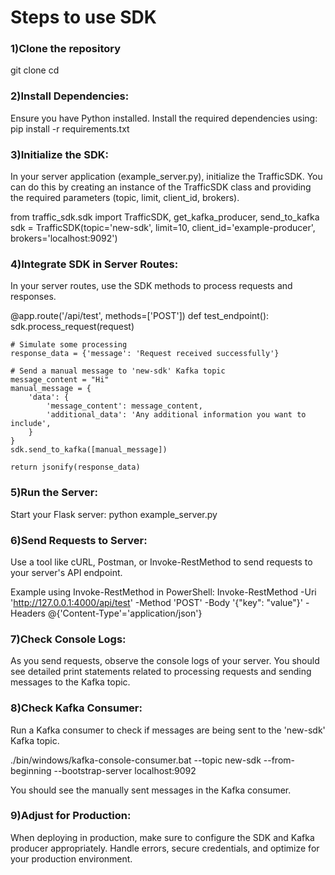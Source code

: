 # Steps to use SDK

### 1)Clone the repository
git clone <repository-url>
cd <repository-directory>

### 2)Install Dependencies:
Ensure you have Python installed. Install the required dependencies using:
pip install -r requirements.txt

### 3)Initialize the SDK:
In your server application (example_server.py), initialize the TrafficSDK. You can do this by creating an instance of the TrafficSDK class and providing the required parameters (topic, limit, client_id, brokers).

from traffic_sdk.sdk import TrafficSDK, get_kafka_producer, send_to_kafka
sdk = TrafficSDK(topic='new-sdk', limit=10, client_id='example-producer', brokers='localhost:9092')

### 4)Integrate SDK in Server Routes:
In your server routes, use the SDK methods to process requests and responses.

@app.route('/api/test', methods=['POST'])
def test_endpoint():
    sdk.process_request(request)
    
    # Simulate some processing
    response_data = {'message': 'Request received successfully'}
    
    # Send a manual message to 'new-sdk' Kafka topic
    message_content = "Hi"
    manual_message = {
        'data': {
            'message_content': message_content,
            'additional_data': 'Any additional information you want to include',
        }
    }
    sdk.send_to_kafka([manual_message])
    
    return jsonify(response_data)

### 5)Run the Server:
Start your Flask server:
python example_server.py

### 6)Send Requests to Server:
Use a tool like cURL, Postman, or Invoke-RestMethod to send requests to your server's API endpoint.

Example using Invoke-RestMethod in PowerShell:
Invoke-RestMethod -Uri 'http://127.0.0.1:4000/api/test' -Method 'POST' -Body '{"key": "value"}' -Headers @{'Content-Type'='application/json'}

### 7)Check Console Logs:
As you send requests, observe the console logs of your server. You should see detailed print statements related to processing requests and sending messages to the Kafka topic.

### 8)Check Kafka Consumer:
Run a Kafka consumer to check if messages are being sent to the 'new-sdk' Kafka topic.

./bin/windows/kafka-console-consumer.bat --topic new-sdk --from-beginning --bootstrap-server localhost:9092

You should see the manually sent messages in the Kafka consumer.

### 9)Adjust for Production:
When deploying in production, make sure to configure the SDK and Kafka producer appropriately. Handle errors, secure credentials, and optimize for your production environment.

